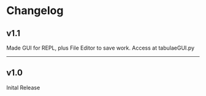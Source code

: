 # Changelog

## v1.1

Made GUI for REPL, plus File Editor to save work. Access at tabulaeGUI.py

---

## v1.0
Inital Release
